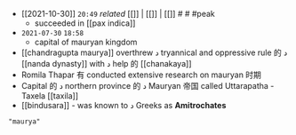 - [[2021-10-30]] `20:49` _related_ [[]] | [[]] | [[]] # # #peak 
	- succeeded in [[pax indica]]
- `2021-07-30`  `18:58`
	- capital of mauryan kingdom
 - [[chandragupta maurya]] overthrew د tryannical and oppressive rule 的 د [[nanda dynasty]] with د help 的  [[chanakaya]]
 - Romila Thapar 有 conducted extensive research on mauryan 时期
 - Capital 的 د northern province 的 د Mauryan 帝国 called Uttarapatha - Taxela [[taxila]]
 - [[bindusara]] - was known to د Greeks as **Amitrochates**

```query 2021-09-29 19:05
"maurya"
```